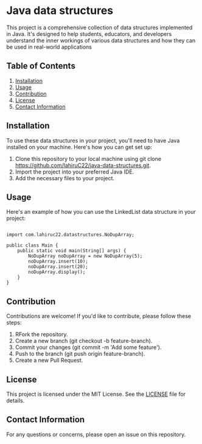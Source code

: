 # Java data structures
This project is a comprehensive collection of data structures implemented in Java. It's designed to help students, educators, and developers understand the inner workings of various data structures and how they can be used in real-world applications

## Table of Contents
1. [Installation](#installation)
2. [Usage](#usage)
3. [Contribution](#Contribution)
4. [License](#License)
5. [Contact Information](#ContactInformation)

## Installation
To use these data structures in your project, you'll need to have Java installed on your machine. Here's how you can get set up:

1. Clone this repository to your local machine using git clone https://github.com/lahiruC22/java-data-structures.git.
2. Import the project into your preferred Java IDE.
3. Add the necessary files to your project.

## Usage
Here's an example of how you can use the LinkedList data structure in your project:

<pre><code>
import com.lahiruc22.datastructures.NoDupArray;

public class Main {
    public static void main(String[] args) {
        NoDupArray noDupArray = new NoDupArray(5);
        noDupArray.insert(10);
        noDupArray.insert(20);
        noDupArray.display();
    }
}
</code></pre>

## Contribution
Contributions are welcome! If you'd like to contribute, please follow these steps:

1. RFork the repository.
2. Create a new branch (git checkout -b feature-branch).
3. Commit your changes (git commit -m 'Add some feature').
4. Push to the branch (git push origin feature-branch).
5. Create a new Pull Request.

## License
This project is licensed under the MIT License. See the [LICENSE]() file for details.

## Contact Information
For any questions or concerns, please open an issue on this repository.